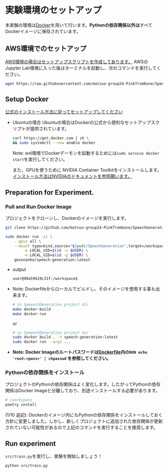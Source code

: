 # 実験環境のセットアップ

本実験の環境は[Docker](https://docs.docker.com/)を用いて行います。**Pythonの依存関係以外は**すべてDockerイメージに保存されています。

## AWS環境でのセットアップ

[AWS環境の場合はセットアップスクリプトを作成してあります。](/scripts/setup-on-aws.sh)
AWSのJupyter Lab環境に入った後はターミナルを起動し、次のコマンドを実行してください。

```sh
wget https://raw.githubusercontent.com/matsuo-group24-PinkTrombone/SpeechGeneration/main/scripts/setup-on-aws.sh && sh ./setup-on-aws.sh
```

## Setup Docker

[公式のインストール方法に従ってセットアップしてください](https://docs.docker.com/get-docker/)

- Ubuntuの場合
  Ubuntuの場合はDockerの公式から便利なセットアップスクリプトが提供されています。

  ```sh
  curl https://get.docker.com | sh \
  && sudo systemctl --now enable docker
  ```

  Note: wsl環境でDockerデーモンを起動するためには`sudo service docker start`を実行してください。

  また、GPUを使うために NVIDIA Container Toolkitをインストールします。[インストール方法はNVIDIAのドキュメントを参照願います。](https://docs.nvidia.com/datacenter/cloud-native/container-toolkit/install-guide.html#setting-up-nvidia-container-toolkit)

## Preparation for Experiment.

### Pull and Run Docker Image

プロジェクトをクローンし、Dockerのイメージを実行します。

```sh
git clone https://github.com/matsuo-group24-PinkTrombone/SpeechGeneration.git
```

```sh
sudo docker run -it \
    --gpus all \
    --mount type=bind,source="$(pwd)/SpeechGeneration",target=/workspace \
		-e LOCAL_UID=$(id -u $USER) \
		-e LOCAL_GID=$(id -g $USER) \
    gesonanko/speech-generation:latest
```

- output

  ```sh
  user@90a59619c31f:/workspace$
  ```

- Note: Dockerfileからローカルでビルドし、そのイメージを使用する事も出来ます。

  ```sh
  # in SpeeechGeneration project dir
  make docker-build
  make docker-run
  ```

  or

  ```sh
  # in SpeeechGeneration project dir
  sudo docker build . -t speech-generation:latest
  sudo docker run --args ...
  ```

- **Note: Docker Imageのルートパスワードは[Dockerfile](/Dockerfile)内の`RUN echo 'root:<pass>' | chpasswd` を参照してください。**

### Pythonの依存関係をインストール

プロジェクトのPythonの依存関係はよく変化します。したがってPythonの依存関係はDocker Imageと分離しており、別途インストールする必要があります。

```sh
# /workspace
poetry install
```

(1/10 追記): Dockerのイメージ内にもPythonの依存関係をインストールしておく方針に変更しました。しかし、新しくプロジェクトに追加された依存関係が更新されていない可能性があるので上記のコマンドを実行することを推奨します。

## Run experiment

`src/train.py`を実行し、実験を開始しましょう！

```sh
python src/train.py
```
